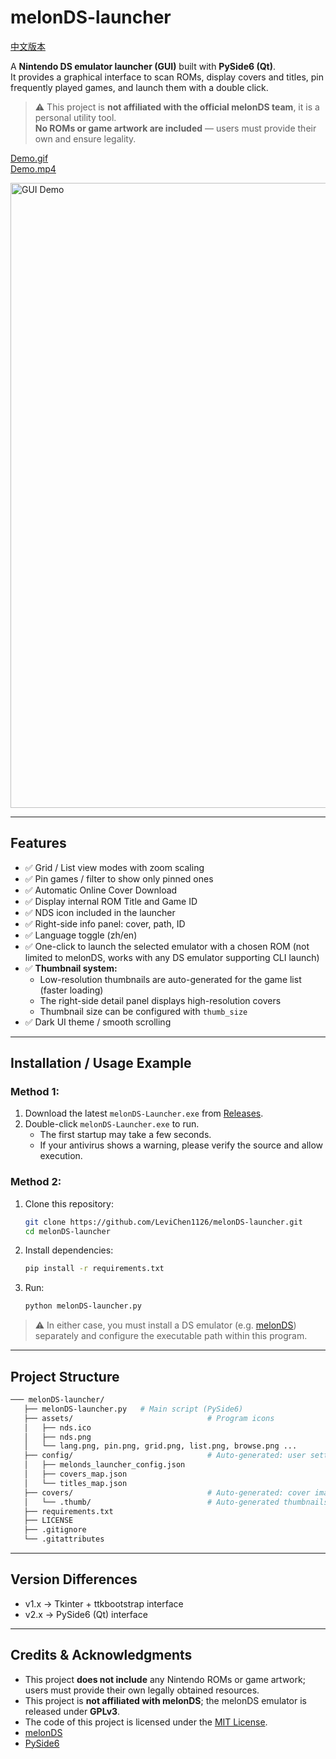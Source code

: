 # melonDS-launcher

[中文版本](./README_zh-TW.md)

A **Nintendo DS emulator launcher (GUI)** built with **PySide6 (Qt)**.  
It provides a graphical interface to scan ROMs, display covers and titles, pin frequently played games, and launch them with a double click.  


> ⚠️ This project is **not affiliated with the official melonDS team**, it is a personal utility tool.  
> **No ROMs or game artwork are included** — users must provide their own and ensure legality.

[Demo.gif](./images/demo.gif)  
[Demo.mp4](./images/Demo.mp4)  

<a href="images/demo.gif">
    <img src="images/demo.gif" width="1000" alt="GUI Demo">
</a>  

---

## Features
- ✅ Grid / List view modes with zoom scaling  
- ✅ Pin games / filter to show only pinned ones  
- ✅ Automatic Online Cover Download
- ✅ Display internal ROM Title and Game ID  
- ✅ NDS icon included in the launcher  
- ✅ Right-side info panel: cover, path, ID  
- ✅ Language toggle (zh/en)  
- ✅ One-click to launch the selected emulator with a chosen ROM (not limited to melonDS, works with any DS emulator supporting CLI launch)  
- ✅ **Thumbnail system:**  
  - Low-resolution thumbnails are auto-generated for the game list (faster loading)  
  - The right-side detail panel displays high-resolution covers  
  - Thumbnail size can be configured with `thumb_size`  
- ✅ Dark UI theme / smooth scrolling  

---

## Installation / Usage Example

### Method 1:
1. Download the latest `melonDS-Launcher.exe` from [Releases](https://github.com/LeviChen1126/melonDS-launcher/releases).  
2. Double-click `melonDS-Launcher.exe` to run.  
   - The first startup may take a few seconds.  
   - If your antivirus shows a warning, please verify the source and allow execution.  

### Method 2:
1. Clone this repository:
   ```bash
   git clone https://github.com/LeviChen1126/melonDS-launcher.git
   cd melonDS-launcher
   ```

2. Install dependencies:
   ```bash
   pip install -r requirements.txt
   ```

3. Run:
   ```bash
   python melonDS-launcher.py
   ```

> ⚠️ In either case, you must install a DS emulator (e.g. [melonDS](https://melonds.kuribo64.net/)) separately and configure the executable path within this program.

---

## Project Structure
```bash
─── melonDS-launcher/
   ├── melonDS-launcher.py   # Main script (PySide6)
   ├── assets/                              # Program icons
   │   ├── nds.ico
   │   ├── nds.png
   │   └── lang.png, pin.png, grid.png, list.png, browse.png ...
   ├── config/                              # Auto-generated: user settings, cover/title mapping
   │   ├── melonds_launcher_config.json
   │   ├── covers_map.json
   │   └── titles_map.json
   ├── covers/                              # Auto-generated: cover image storage
   │   └── .thumb/                          # Auto-generated thumbnails
   ├── requirements.txt
   ├── LICENSE
   ├── .gitignore
   └── .gitattributes
```

---

## Version Differences
- v1.x → Tkinter + ttkbootstrap interface  
- v2.x → PySide6 (Qt) interface 

---

## Credits & Acknowledgments
- This project **does not include** any Nintendo ROMs or game artwork; users must provide their own legally obtained resources.  
- This project is **not affiliated with melonDS**; the melonDS emulator is released under **GPLv3**.  
- The code of this project is licensed under the [MIT License](./LICENSE).  
- [melonDS](https://github.com/melonDS-emu/melonDS)  
- [PySide6](https://doc.qt.io/qtforpython/)  
